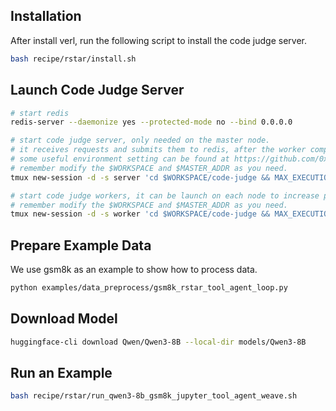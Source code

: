 ## Installation
After install verl, run the following script to install the code judge server.

```bash
bash recipe/rstar/install.sh
```

## Launch Code Judge Server

```bash
# start redis
redis-server --daemonize yes --protected-mode no --bind 0.0.0.0

# start code judge server, only needed on the master node.
# it receives requests and submits them to redis, after the worker completes the execution, it will get the request execution result in redis and return it.
# some useful environment setting can be found at https://github.com/0xWJ/code-judge/blob/main/app/config.py
# remember modify the $WORKSPACE and $MASTER_ADDR as you need.
tmux new-session -d -s server 'cd $WORKSPACE/code-judge && MAX_EXECUTION_TIME=4 REDIS_URI="redis://$MASTER_ADDR:6379" RUN_WORKERS=0 uvicorn app.main:app --host 0.0.0.0 --port 8088 --workers 16 2>&1 | tee server.log'

# start code judge workers, it can be launch on each node to increase parallelism, modify MAX_WORKERS with a suitable value with your CPU number on each node.
# remember modify the $WORKSPACE and $MASTER_ADDR as you need.
tmux new-session -d -s worker 'cd $WORKSPACE/code-judge && MAX_EXECUTION_TIME=4 REDIS_URI="redis://$MASTER_ADDR:6379" MAX_WORKERS=64 python run_workers.py 2>&1 | tee worker.log'
```

## Prepare Example Data

We use gsm8k as an example to show how to process data.

```bash
python examples/data_preprocess/gsm8k_rstar_tool_agent_loop.py
```

## Download Model

```bash
huggingface-cli download Qwen/Qwen3-8B --local-dir models/Qwen3-8B
```

## Run an Example

```bash
bash recipe/rstar/run_qwen3-8b_gsm8k_jupyter_tool_agent_weave.sh
```
